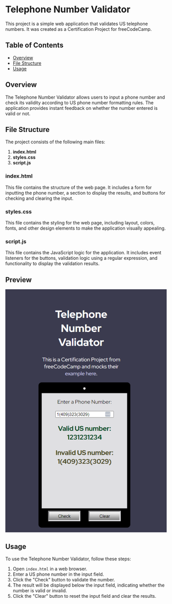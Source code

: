 # Telephone Number Validator

This project is a simple web application that validates US telephone numbers. It was created as a Certification Project for freeCodeCamp.

## Table of Contents

* [Overview](https://chatgpt.com/c/abaa2e3d-16a8-4b74-ac97-f37e0267806b#overview)
* [File Structure](https://chatgpt.com/c/abaa2e3d-16a8-4b74-ac97-f37e0267806b#file-structure)
* [Usage](https://chatgpt.com/c/abaa2e3d-16a8-4b74-ac97-f37e0267806b#usage)

## Overview

The Telephone Number Validator allows users to input a phone number and check its validity according to US phone number formatting rules. The application provides instant feedback on whether the number entered is valid or not.

## File Structure

The project consists of the following main files:

1. **index.html**
2. **styles.css**
3. **script.js**

### index.html

This file contains the structure of the web page. It includes a form for inputting the phone number, a section to display the results, and buttons for checking and clearing the input.

### styles.css

This file contains the styling for the web page, including layout, colors, fonts, and other design elements to make the application visually appealing.

### script.js

This file contains the JavaScript logic for the application. It includes event listeners for the buttons, validation logic using a regular expression, and functionality to display the validation results.

## Preview

![1716786231206](image/README/1716786231206.png)

## Usage

To use the Telephone Number Validator, follow these steps:

1. Open `index.html` in a web browser.
2. Enter a US phone number in the input field.
3. Click the "Check" button to validate the number.
4. The result will be displayed below the input field, indicating whether the number is valid or invalid.
5. Click the "Clear" button to reset the input field and clear the results.
